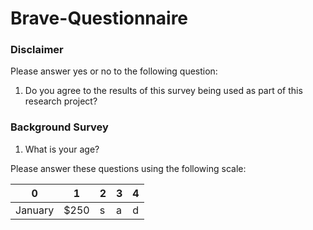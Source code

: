 # Brave-Questionnaire

### Disclaimer

Please answer yes or no to the following question:

1. Do you agree to the results of this survey being used as part of this research project?

### Background Survey

1. What is your age?

Please answer these questions using the following scale:

| 0        | 1       | 2       | 3       | 4       |
| -------- | ------- |-------- | ------- | ------- |
| January  | $250    |s        |a        |d        |
